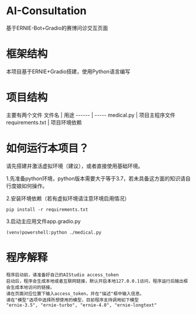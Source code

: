 # AI-Consultation
基于ERNIE-Bot+Gradio的赛博问诊交互页面

# 框架结构
本项目基于ERNIE+Gradio搭建，使用Python语言编写

# 项目结构
主要有两个文件
文件名 | 用途
------ | -----
medical.py | 项目主程序文件
requirements.txt | 项目环境依赖

# 如何运行本项目？
请先搭建并激活虚拟环境（建议），或者直接使用基础环境。

1.先准备python环境，python版本需要大于等于3.7，若未具备这方面的知识请自行度娘如何操作。

2.安装环境依赖（若有虚拟环境请注意环境启用情况）
```shell
pip install -r requirements.txt
```
3.启动主应用文件app.gradio.py
```shell
(venv)powershell:python ./medical.py
```
# 程序解释
```
程序启动前，请准备好自己的AIStudio access_token
启动后，程序会生成本地或者互联网链接，默认开启本地127.0.0.1访问，程序运行后输出框会生成本地访问的链接。
请在页面对应位置下输入access_token，并在"描述"框中输入信息。
请在"模型"选项中选择所想使用的模型，目前程序支持调用如下模型
"ernie-3.5", "ernie-turbo", "ernie-4.0", "ernie-longtext"
```
